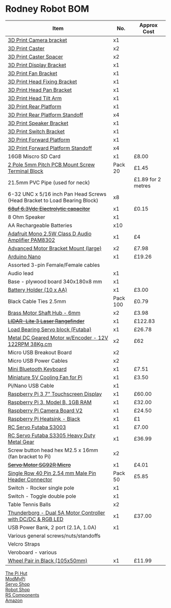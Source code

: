 # Rodney Robot BOM
| Item                                               | No. | Approx Cost |
| -------------------------------------------------- | ----| ----------- |
| [3D Print Camera bracket](https://github.com/phopley/rodney-project/blob/master/hardware/3D%20Prints/camera%20bracketV2.stl) | x1 | |
| [3D Print Caster](https://github.com/phopley/rodney-project/blob/master/hardware/3D%20Prints/pingpongwheelBeefy.stl)   | x2 |  |
| [3D Print Caster Spacer](https://github.com/phopley/rodney-project/blob/master/hardware/3D%20Prints/casterspacer2.stl) | x2 |  |
| [3D Print Display Bracket](https://github.com/phopley/rodney-project/blob/master/hardware/3D%20Prints/display%20bracket_vb.stl) |x1| |
| [3D Print Fan Bracket](https://github.com/phopley/rodney-project/blob/master/hardware/3D%20Prints/fan_bracket.stl) | x1 | |
| [3D Print Head Fixing Bracket](https://github.com/phopley/rodney-project/blob/master/hardware/3D%20Prints/head%20fixing.stl) | x1 |  |
| [3D Print Head Pan Bracket](https://github.com/phopley/rodney-project/blob/master/hardware/3D%20Prints/pan%20bracket_vb.stl) | x1 |  |
| [3D Print Head Tilt Arm](https://github.com/phopley/rodney-project/blob/master/hardware/3D%20Prints/tilt%20arm_vb.stl) | x1 |   | 
| [3D Print Rear Platform](https://github.com/phopley/rodney-project/blob/master/hardware/3D%20Prints/smallRearPlatform.stl) | x1 |  |
| [3D Print Rear Platform Standoff](https://github.com/phopley/rodney-project/blob/master/hardware/3D%20Prints/platformStandoffs23.stl) | x4 |  |
| [3D Print Speaker Bracket](https://github.com/phopley/rodney-project/blob/master/hardware/3D%20Prints/speaker_bracket.stl) | x1 |   |
| [3D Print Switch Bracket](https://github.com/phopley/rodney-project/blob/master/hardware/3D%20Prints/switchBracket.stl)| x1 |  |
| [3D Print Forward Platform](https://github.com/phopley/rodney-project/blob/master/hardware/3D%20Prints/fwdPlatform.stl)| x1 |  |
| [3D Print Forward Platform Standoff](https://github.com/phopley/rodney-project/blob/master/hardware/3D%20Prints/FwdPlatformStandoffs.stl)| x4 |  |
| 16GB Miscro SD Card                                | x1  |  £8.00      |
| [2 Pole 5mm Pitch PCB Mount Screw Terminal Block](https://www.amazon.co.uk/20Pcs-Pitch-Mount-Screw-Terminal-Green/dp/B00I00OHHY)| Pack 20  | £1.45 |
| 21.5mm PVC Pipe (used for neck) |   | £1.89 for 2 metres  |
| 6-32 UNC x 5/16 inch Pan Head Screws (Head Bracket to Load Bearing Block) | x8 |   |
| [~~68uf 6.3Vdc Electrolytic capacitor~~](https://uk.rs-online.com/web/p/aluminium-capacitors/7152350) | x1 | £0.15  |
| 8 Ohm Speaker                                      | x1  |             |
| AA Rechargeable Batteries                          | x10 |             |
| [Adafruit Mono 2.5W Class D Audio Amplifier PAM8302](https://thepihut.com/products/adafruit-mono-2-5w-class-d-audio-amplifier-pam8302) | x1  | £4          |
| [Advanced Motor Bracket Mount (large)](https://www.modmypi.com/motors-mounts-and-wheels-1140/advanced-motor-bracket-mount-large)               | x2  | £7.98       |
| [Arduino Nano](https://uk.rs-online.com/web/p/products/6961667) | x1  |  £19.26 |
| Assorted 3-pin Female/Female cables                |     |             | 
| Audio lead                                         | x1  |             |
| Base - plywood board 340x180x8 mm                  | x1  |             |
| [Battery Holder (10 x AA)](https://www.modmypi.com/raspberry-pi/robotics-and-motor-controllers-392/battery-snaps-and-boxes-1165/10aa-holder) | x1 | £3.00 |
| Black Cable Ties 2.5mm                             | Pack 100 |  £0.79      |
| [Brass Motor Shaft Hub - 6mm](https://www.modmypi.com/motors-mounts-and-wheels-1140/hub-6mm)                        | x2  | £3.98 |
| [~~LIDAR-Lite 3 Laser Rangefinder~~](https://www.robotshop.com/uk/lidar-lite-3-laser-rangefinder.html) | x1 | £122.83 |
| [Load Bearing Servo block (Futaba)](https://www.robotshop.com/uk/load-bearing-servo-block-futaba.html)| x1  | £26.78      |
| [Metal DC Geared Motor w/Encoder - 12V 122RPM 38Kg.cm](https://thepihut.com/products/metal-dc-geared-motor-w-encoder-12v-122rpm-38kg-cm)| x2  | £62 |
| Micro USB Breakout Board | x2 |  |
| Micro USB Power Cables   | x2 |  |
| [Mini Bluetooth Keyboard](https://www.amazon.co.uk/Remaxm-Rechargeable-Bluetooth-Keyboards-Raspberry/dp/B07M7VQVDJ/) | x1 | £7.51 |
| [Miniature 5V Cooling Fan for Pi](https://thepihut.com/products/adafruit-miniature-5v-cooling-fan-for-raspberry-pi-and-other-computers)| x1  | £3.50 |
| Pi/Nano USB Cable                                  | x1  |             |
| [Raspberry Pi 3 7" Touchscreen Display](https://thepihut.com/products/official-raspberry-pi-7-touchscreen-display)| x1  | £60.00 |
| [Raspberry Pi 3, Model B, 1GB RAM](https://thepihut.com/collections/raspberry-pi/products/raspberry-pi-3-model-b)| x1  |  £32.00|
| [Raspberry Pi Camera Board V2](https://www.modmypi.com/pis-and-peripherals-1139/raspberry-pi-camera-board-v2-8mp1080p)| x1  | £24.50 |
| [Raspberry Pi Heatsink - Black](https://thepihut.com/products/raspberry-pi-heatsink)| x1  | £1 |
| [RC Servo Futaba S3003](https://www.modmypi.com/raspberry-pi/robotics-and-motor-controllers-392/motors-1022/servo-motor-futaba-s3003-multi-purpose-standard-size) | x1  | £7.00 |
| [RC Servo Futaba S3305 Heavy Duty Metal Gear](https://www.servoshop.co.uk/index.php?pid=FUTS3305&area=Servo) | x1 | £36.99 |
| Screw button head hex M2.5 x 16mm (fan bracket to Pi)    | x2    |             |
| [~~Servo Motor SG92R Micro~~](https://www.modmypi.com/motors-mounts-and-wheels-1140/servo-motor-sg92r-micro)| x1  | £4.01       |
| [Single Row 40 Pin 2.54 mm Male Pin Header Connector](https://www.amazon.co.uk/Pack-Single-2-54-Header-Connector/dp/B06XR8CV8P) | Pack 50 | £5.85 |
| Switch - Rocker single pole | x1 |   |
| Switch - Toggle double pole | x1 |   |
| Table Tennis Balls | x2|  |
| [Thunderborg - Dual 5A Motor Controller with DC/DC & RGB LED](https://www.modmypi.com/motor-control-1135/thunderborg)| x1  | £37.00 |
| USB Power Bank, 2 port (2.1A, 1.0A) | x1   |     |
| Various general screws/nuts/standoffs |  |  |
| Velcro Straps       |   |   | 
| Veroboard - various |   |   |
| [Wheel Pair in Black (105x50mm)](https://www.modmypi.com/motors-mounts-and-wheels-1140/wheel-pair-in-black-105mm-x-50mm-) | x1 | £11.99|

[The Pi Hut](https://thepihut.com/)  
[ModMyPi](https://www.modmypi.com/)  
[Servo Shop](https://www.servoshop.co.uk/index.php)  
[Robot Shop](https://www.robotshop.com/uk/)  
[RS Components](https://uk.rs-online.com/web/)  
[Amazon](https://www.amazon.co.uk)  

